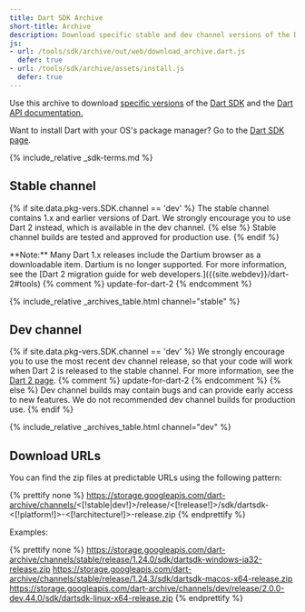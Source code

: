 ```yaml
---
title: Dart SDK Archive
short-title: Archive
description: Download specific stable and dev channel versions of the Dart SDK and the Dart API documentation.
js:
- url: /tools/sdk/archive/out/web/download_archive.dart.js
  defer: true
- url: /tools/sdk/archive/assets/install.js
  defer: true
---
```


Use this archive to download
[specific versions](/tools/sdk#about-release-channels-and-version-strings) of the
[Dart SDK](/tools/sdk)
and the [Dart API documentation.]({{site.dart_api}}/{{site.data.pkg-vers.SDK.channel}})

Want to install Dart with your OS's package manager?
Go to the [Dart SDK page](/tools/sdk).

<aside class="alert alert-warning" markdown="1">
  {% include_relative _sdk-terms.md %}
</aside>


## Stable channel

{% if site.data.pkg-vers.SDK.channel == 'dev' %}
The stable channel contains 1.x and earlier versions of Dart.
We strongly encourage you to use Dart 2 instead,
which is available in the dev channel.
{% else %}
Stable channel builds are tested and approved for production use.
{% endif %}

<aside class="alert alert-info" markdown="1">
  **Note:** Many Dart 1.x releases include the Dartium browser
  as a downloadable item. Dartium is no longer supported.
  For more information, see the
  [Dart 2 migration guide for web developers.]({{site.webdev}}/dart-2#tools)
{% comment %}
update-for-dart-2
{% endcomment %}
</aside>

{% include_relative _archives_table.html channel="stable" %}

## Dev channel

{% if site.data.pkg-vers.SDK.channel == 'dev' %}
We strongly encourage you to use the most recent dev channel release,
so that your code will work when Dart 2 is released to the stable channel.
For more information, see the [Dart 2 page](/dart-2).
{% comment %}
update-for-dart-2
{% endcomment %}
{% else %}
Dev channel builds may contain bugs and can provide early access
to new features. We do not recommended dev channel builds for
production use.
{% endif %}

{% include_relative _archives_table.html channel="dev" %}

## Download URLs

You can find the zip files at predictable URLs using the
following pattern:

{% prettify none %}
https://storage.googleapis.com/dart-archive/channels/<[!stable|dev!]>/release/<[!release!]>/sdk/dartsdk-<[!platform!]>-<[!architecture!]>-release.zip
{% endprettify %}

Examples:

{% prettify none %}
https://storage.googleapis.com/dart-archive/channels/stable/release/1.24.0/sdk/dartsdk-windows-ia32-release.zip
https://storage.googleapis.com/dart-archive/channels/stable/release/1.24.3/sdk/dartsdk-macos-x64-release.zip
https://storage.googleapis.com/dart-archive/channels/dev/release/2.0.0-dev.44.0/sdk/dartsdk-linux-x64-release.zip
{% endprettify %}
